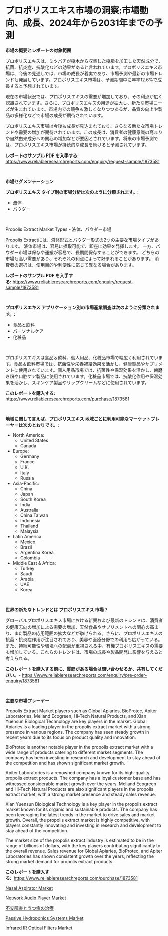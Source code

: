 <p><h1>プロポリスエキス市場の洞察:市場動向、成長、2024年から2031年までの予測</h1></p><p><strong>市場の概要とレポートの対象範囲</strong></p>
<p><p>プロポリスエキスは、ミツバチが樹木から収集した樹脂を加工した天然成分で、抗菌、抗炎症、抗酸化などの効果があると言われています。プロポリスエキス市場は、今後の見通しでは、市場の成長が着実であり、市場予測や最新の市場トレンドも発展しています。プロポリスエキス市場は、予測期間中に年率12.6%で成長すると予想されています。</p><p>現在の市場状況では、プロポリスエキスの需要が増加しており、その利点が広く認識されています。さらに、プロポリスエキスの用途が拡大し、新たな市場ニーズが生まれています。市場内での競争も激しくなりつつあるが、品質の向上や製品の多様化などで市場の成長が期待されています。</p><p>プロポリスエキス市場は今後も成長が見込まれており、さらなる新たな市場トレンドや需要の増加が期待されています。この成長は、消費者の健康意識の高まりや自然由来成分への関心の増加などが要因とされています。将来の市場予測では、プロポリスエキス市場が持続的な成長を続けると予測されています。</p></p>
<p><strong>レポートのサンプル PDF を入手する:</strong> <a href="https://www.reliableresearchreports.com/enquiry/request-sample/1873581">https://www.reliableresearchreports.com/enquiry/request-sample/1873581</a></p>
<p>&nbsp;</p>
<p><strong>市場セグメンテーション</strong></p>
<p><strong>プロポリスエキス タイプ別の市場分析は次のように分類されます。:</strong></p>
<p><ul><li>液体</li><li>パウダー</li></ul></p>
<p>&nbsp;</p>
<p><p>Propolis Extract Market Types - 液体、パウダー市場</p><p>Propolis Extractには、液体形式とパウダー形式の2つの主要な市場タイプがあります。 液体市場は、容易に摂取可能で、即座に効果を発揮します。 一方、パウダー市場は保存や運搬が容易で、長期間保存することができます。 どちらの市場も高い需要があり、それぞれの利点によって好まれることがあります。 消費者の選択は、使用目的や利便性に応じて異なる場合があります。</p></p>
<p><strong>レポートのサンプル PDF を入手する:</strong>&nbsp;<a href="https://www.reliableresearchreports.com/enquiry/request-sample/1873581">https://www.reliableresearchreports.com/enquiry/request-sample/1873581</a></p>
<p>&nbsp;</p>
<p><strong> プロポリスエキス アプリケーション別の市場産業調査は次のように分類されます。:</strong></p>
<p><ul><li>食品と飲料</li><li>パーソナルケア</li><li>化粧品</li></ul></p>
<p>&nbsp;</p>
<p><p>プロポリスエキスは食品＆飲料、個人用品、化粧品市場で幅広く利用されています。食品＆飲料市場では、抗菌性や栄養補給効果を活かし、健康製品やサプリメントに使用されています。個人用品市場では、抗菌性や保湿効果を活かし、歯磨き粉や口腔ケア製品に使用されています。化粧品市場では、抗酸化作用や保湿効果を活かし、スキンケア製品やリップクリームなどに使用されています。</p></p>
<p><strong>このレポートを購入する:</strong>&nbsp; <a href="https://www.reliableresearchreports.com/purchase/1873581">https://www.reliableresearchreports.com/purchase/1873581</a></p>
<p>&nbsp;</p>
<p><strong>地域に関して言えば、プロポリスエキス 地域ごとに利用可能なマーケットプレーヤーは次のとおりです。:</strong></p>
<p><ul>
    <li>
        North America:
        <ul>
            <li>United States</li>
            <li>Canada</li>
        </ul>
    </li>
    <li>
        Europe:
        <ul>
            <li>Germany</li>
            <li>France</li>
            <li>U.K.</li>
            <li>Italy</li>
            <li>Russia</li>
        </ul>
    </li>
    <li>
        Asia-Pacific:
        <ul>
            <li>China</li>
            <li>Japan</li>
            <li>South Korea</li>
            <li>India</li>
            <li>Australia</li>
            <li>China Taiwan</li>
            <li>Indonesia</li>
            <li>Thailand</li>
            <li>Malaysia</li>
        </ul>
    </li>
    <li>
        Latin America:
        <ul>
            <li>Mexico</li>
            <li>Brazil</li>
            <li>Argentina Korea</li>
            <li>Colombia</li>
        </ul>
    </li>
    <li>
        Middle East & Africa:
        <ul>
            <li>Turkey</li>
            <li>Saudi</li>
            <li>Arabia</li>
            <li>UAE</li>
            <li>Korea</li>
        </ul>
    </li>
    </ul></p>
<p>&nbsp;</p>
<p><strong>世界の新たなトレンドとは プロポリスエキス 市場？</strong></p>
<p><p>グローバルプロポリスエキス市場における新興および最新のトレンドは、消費者の健康志向の増加による需要の増加、天然食品やサプリメントへの関心の高まり、また製品の応用範囲の拡大などが挙げられる。さらに、プロポリスエキスの抗菌・抗炎症作用が注目されており、美容や医療分野での利用も広がっている。また、持続可能性や環境への配慮が重視される中、有機プロポリスエキスの需要も増加している。これらのトレンドは、市場の成長や製品開発に影響を与えると考えられる。</p></p>
<p><strong>このレポートを購入する前に、質問がある場合は問い合わせるか、共有してください。</strong>- <a href="https://www.reliableresearchreports.com/enquiry/pre-order-enquiry/1873581">https://www.reliableresearchreports.com/enquiry/pre-order-enquiry/1873581</a></p>
<p>&nbsp;</p>
<p><strong>主要な市場プレーヤー</strong></p>
<p><p>Propolis Extract Market players such as Global Apiaries, BioProtec, Apiter Laboratories, Melland Ecogreen, Hi-Tech Natural Products, and Xian Yuensun Biological Technology are key players in the market. Global Apiaries is a leading player in the propolis extract market with a strong presence in various regions. The company has seen steady growth in recent years due to its focus on product quality and innovation.</p><p>BioProtec is another notable player in the propolis extract market with a wide range of products catering to different market segments. The company has been investing in research and development to stay ahead of the competition and has shown significant market growth.</p><p>Apiter Laboratories is a renowned company known for its high-quality propolis extract products. The company has a loyal customer base and has witnessed considerable market growth over the years. Melland Ecogreen and Hi-Tech Natural Products are also significant players in the propolis extract market, with a strong market presence and steady sales revenue.</p><p>Xian Yuensun Biological Technology is a key player in the propolis extract market known for its organic and sustainable products. The company has been leveraging the latest trends in the market to drive sales and market growth. Overall, the propolis extract market is highly competitive, with players constantly innovating and investing in research and development to stay ahead of the competition.</p><p>The market size of the propolis extract industry is estimated to be in the range of billions of dollars, with the key players contributing significantly to the overall revenue. Sales revenue for Global Apiaries, BioProtec, and Apiter Laboratories has shown consistent growth over the years, reflecting the strong market demand for propolis extract products.</p></p>
<p><strong>このレポートを購入する:</strong>&nbsp;&nbsp;<a href="https://www.reliableresearchreports.com/purchase/1873581">https://www.reliableresearchreports.com/purchase/1873581</a></p>
<p><p><a href="https://github.com/NorbertYates/Market-Research-Report-List-4/blob/main/nasal-aspirator-market.md">Nasal Aspirator Market</a></p><p><a href="https://github.com/prosalinda88/Market-Research-Report-List-3/blob/main/network-audio-player-market.md">Network Audio Player Market</a></p><p><a href="https://medium.com/@dm15982023/%E4%B8%8D%E5%AE%89%E9%9A%9C%E5%AE%B3%E3%81%A8%E3%81%86%E3%81%A4%E7%97%85%E3%81%AE%E6%B2%BB%E7%99%82%E5%B8%82%E5%A0%B4-%E3%82%BF%E3%82%A4%E3%83%97-%E3%82%A2%E3%83%97%E3%83%AA%E3%82%B1%E3%83%BC%E3%82%B7%E3%83%A7%E3%83%B3-%E5%9C%B0%E7%90%86%E3%81%AB%E3%82%88%E3%82%8B%E5%8C%85%E6%8B%AC%E7%9A%84%E8%A9%95%E4%BE%A1-1f6d7843e5e6">不安障害とうつ病の治療</a></p><p><a href="https://iodized-pantydraco-05c.notion.site/Passive-Hydroponics-Systems-Market-Offer-Valuable-Insights-into-Market-Size-Market-Share-Market-Tr-682d7f27a31c47749dead7d3f5efb808">Passive Hydroponics Systems Market</a></p><p><a href="https://issuu.com/reportprime-2/docs/infrared-ir-optical-filters-market-size-2030.pptx">Infrared IR Optical Filters Market</a></p></p>